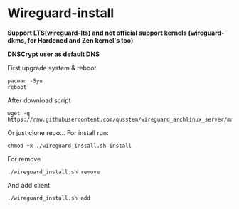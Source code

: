 # Wireguard-install

**Support LTS(wireguard-lts)  and not official support kernels (wireguard-dkms, for Hardened and Zen kernel's too)**

**DNSCrypt user as default DNS**

First upgrade system & reboot
```
pacman -Syu
reboot
```
After download script
```
wget -q https://raw.githubusercontent.com/qusstem/wireguard_archlinux_server/master/wireguard_install.sh
```
Or just clone repo...
For install run:
```
chmod +x ./wireguard_install.sh install
```
For remove
```
./wireguard_install.sh remove
```
And add client
```
./wireguard_install.sh add
```
